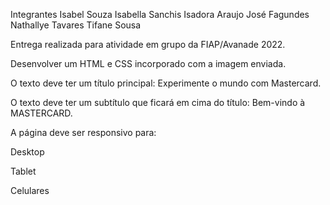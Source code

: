 Integrantes 
Isabel Souza 
Isabella Sanchis 
Isadora Araujo 
José Fagundes 
Nathallye Tavares 
Tifane Sousa 

 

Entrega realizada para atividade em grupo da FIAP/Avanade 2022. 

 

Desenvolver um HTML e CSS incorporado com a imagem enviada. 

 

O texto deve ter um título principal: Experimente o mundo com Mastercard. 

 O texto deve ter um subtítulo que ficará em cima do título: Bem-vindo à MASTERCARD. 

 

A página deve ser responsivo para: 

Desktop 

Tablet 

Celulares 
